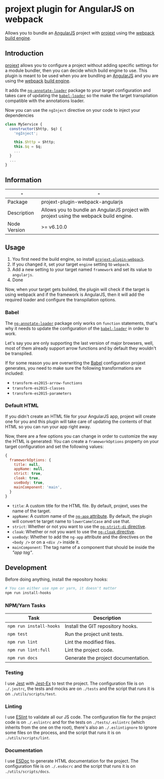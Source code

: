# projext plugin for AngularJS on webpack

Allows you to bundle an [AngularJS](https://angularjs.org) project with [projext](https://yarnpkg.com/en/package/projext) using the [webpack](https://webpack.js.org) [build engine](https://yarnpkg.com/en/package/projext-plugin-webpack).

## Introduction

[projext](https://yarnpkg.com/en/package/projext) allows you to configure a project without adding specific settings for a module bundler, then you can decide which build engine to use. This plugin is meant to be used when you are bundling an [AngularJS](https://angularjs.org) and you are using the [webpack](https://webpack.js.org) [build engine](https://yarnpkg.com/en/package/projext-plugin-webpack).

It adds the [`ng-annotate-loader`](https://yarnpkg.com/en/package/ng-annotate-loader) package to your target configuration and takes care of updating the [`babel-loader`](https://yarnpkg.com/en/package/babel-loader) so the make the target transpilation compatible with the annotations loader.

Now you can use the `ngInject` directive on your code to inject your dependencies

```js
class MyService {
  constructor($http, $q) {
    'ngInject';

    this.$http = $http;
    this.$q = $q;
    ...
  }
  ...
}
```

## Information

| -            | -                                                                                      |
|--------------|----------------------------------------------------------------------------------------|
| Package      | projext-plugin-webpack-angularjs                                                       |
| Description  | Allows you to bundle an AngularJS project with projext using the webpack build engine. |
| Node Version | >= v6.10.0                                                                             |

## Usage

1. You first need the build engine, so install [`projext-plugin-webpack`](https://yarnpkg.com/en/package/projext-plugin-webpack).
2. If you changed it, set your target `engine` setting to `webpack`.
3. Add a new setting to your target named `framework` and set its value to `angularjs`.
4. Done

Now, when your target gets builded, the plugin will check if the target is using webpack and if the framework is AngularJS, then it will add the required loader and configure the transpilation options.

### Babel

The [`ng-annotate-loader`](https://yarnpkg.com/en/package/ng-annotate-loader) package only works on `function` statements, that's why it needs to update the configuration of the [`babel-loader`](https://yarnpkg.com/en/package/babel-loader) in order to work.

Let's say you are only supporting the last version of major browsers, well, most of them already support arrow functions and by default they wouldn't be transpiled.

If for some reason you are overwriting the [Babel](https://babeljs.io) configuration projext generates, you need to make sure the following transformations are included:

- `transform-es2015-arrow-functions`
- `transform-es2015-classes`
- `transform-es2015-parameters`

### Default HTML

If you didn't create an HTML file for your AngularJS app, projext will create one for you and this plugin will take care of updating the contents of that HTML so you can run your app right away.

Now, there are a few options you can change in order to customize the way the HTML is generated: You can create a `frameworkOptions` property on your target configuration and set the following values:

```js
{
  frameworkOptions: {
    title: null,
    appName: null,
    strict: true,
    cloak: true,
    useBody: true,
    mainComponent: 'main',
  }
}
```

- `title`: A custom title for the HTML file. By default, projext, uses the name of the target.
- `appName`: A custom name of the [`ng-app` attribute](https://docs.angularjs.org/api/ng/directive/ngApp). By default, the plugin will convert te target name to `lowerCamelCase` and use that.
- `strict`: Whether or not you want to use the [`ng-strict-di` directive](https://docs.angularjs.org/api/ng/directive/ngApp#with-ngstrictdi-).
- `cloak`: Whether or not you want to use the [`ng-cloak` directive](https://docs.angularjs.org/api/ng/directive/ngCloak).
- `useBody`: Whether to add the `ng-app` attribute and the directives on the `<body />` or on a `<div />` inside it.
- `mainComponent`: The tag name of a component that should be inside the _"app tag"_.

## Development

Before doing anything, install the repository hooks:

```bash
# You can either use npm or yarn, it doesn't matter
npm run install-hooks
```

### NPM/Yarn Tasks

| Task                    | Description                         |
|-------------------------|-------------------------------------|
| `npm run install-hooks` | Install the GIT repository hooks.   |
| `npm test`              | Run the project unit tests.         |
| `npm run lint`          | Lint the modified files.            |
| `npm run lint:full`     | Lint the project code.              |
| `npm run docs`          | Generate the project documentation. |

### Testing

I use [Jest](https://facebook.github.io/jest/) with [Jest-Ex](https://yarnpkg.com/en/package/jest-ex) to test the project. The configuration file is on `./.jestrc`, the tests and mocks are on `./tests` and the script that runs it is on `./utils/scripts/test`.

### Linting

I use [ESlint](http://eslint.org) to validate all our JS code. The configuration file for the project code is on `./.eslintrc` and for the tests on `./tests/.eslintrc` (which inherits from the one on the root), there's also an `./.eslintignore` to ignore some files on the process, and the script that runs it is on `./utils/scripts/lint`.

### Documentation

I use [ESDoc](http://esdoc.org) to generate HTML documentation for the project. The configuration file is on `./.esdocrc` and the script that runs it is on `./utils/scripts/docs`.

